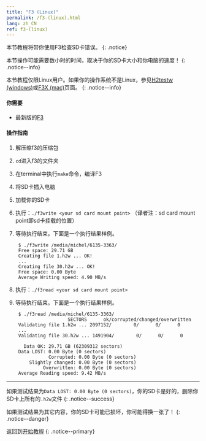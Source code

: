 ```yaml
---
title: "F3 (Linux)"
permalink: /f3-(linux).html
lang: zh_CN
ref: f3-(linux)
---
```


本节教程将带你使用F3检查SD卡错误。
{: .notice}

本节操作可能需要数小时的时间，取决于你的SD卡大小和你电脑的速度！
{: .notice--info}

本节教程仅限Linux用户。如果你的操作系统不是Linux，参见[H2testw (windows)](h2testw-(windows))或[F3X (mac)](f3x-(mac))页面。
{: .notice--info}

#### 你需要

* 最新版的[F3](https://github.com/AltraMayor/f3/releases/latest)

#### 操作指南

1. 解压缩f3的压缩包
2. `cd`进入f3的文件夹
3. 在terminal中执行`make`命令，编译F3
4. 将SD卡插入电脑
5. 加载你的SD卡
6. 执行：`./f3write <your sd card mount point>` （译者注：sd card mount point即sd卡挂载的位置）
7. 等待执行结束。下面是一个执行结果样例。

		$ ./f3write /media/michel/6135-3363/
		Free space: 29.71 GB
		Creating file 1.h2w ... OK!
		...
		Creating file 30.h2w ... OK!
		Free space: 0.00 Byte
		Average Writing speed: 4.90 MB/s

8. 执行：`./f3read <your sd card mount point>`
9. 等待执行结束。下面是一个执行结果样例。

		$ ./f3read /media/michel/6135-3363/
		                  SECTORS      ok/corrupted/changed/overwritten
		Validating file 1.h2w ... 2097152/        0/      0/      0
		...
		Validating file 30.h2w ... 1491904/        0/      0/      0

		  Data OK: 29.71 GB (62309312 sectors)
		Data LOST: 0.00 Byte (0 sectors)
			       Corrupted: 0.00 Byte (0 sectors)
			Slightly changed: 0.00 Byte (0 sectors)
			     Overwritten: 0.00 Byte (0 sectors)
		Average Reading speed: 9.42 MB/s

---

如果测试结果为`Data LOST: 0.00 Byte (0 sectors)`，你的SD卡是好的，删除你SD卡上所有的`.h2w`文件
{: .notice--success}

如果测试结果为其它内容，你的SD卡可能已损坏，你可能得换一张了！
{: .notice--danger}

返回到[开始教程](get-started)
{: .notice--primary}
